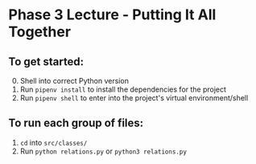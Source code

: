 # Phase 3 Lecture - Putting It All Together

## To get started:

0. Shell into correct Python version
1. Run `pipenv install` to install the dependencies for the project
2. Run `pipenv shell` to enter into the project's virtual environment/shell

## To run each group of files:

1. `cd` into `src/classes/`
2. Run `python relations.py` or `python3 relations.py`